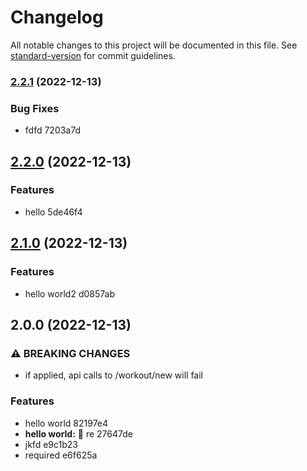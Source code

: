# Changelog

All notable changes to this project will be documented in this file. See [standard-version](https://github.com/conventional-changelog/standard-version) for commit guidelines.

### [2.2.1](///compare/v2.2.0...v2.2.1) (2022-12-13)


### Bug Fixes

* fdfd 7203a7d

## [2.2.0](///compare/v2.1.0...v2.2.0) (2022-12-13)


### Features

* hello 5de46f4

## [2.1.0](///compare/v2.0.0...v2.1.0) (2022-12-13)


### Features

* hello world2 d0857ab

## 2.0.0 (2022-12-13)


### ⚠ BREAKING CHANGES

* if applied, api calls to /workout/new will fail

### Features

* hello world 82197e4
* **hello world:** :art: re 27647de
* jkfd e9c1b23
* required e6f625a
